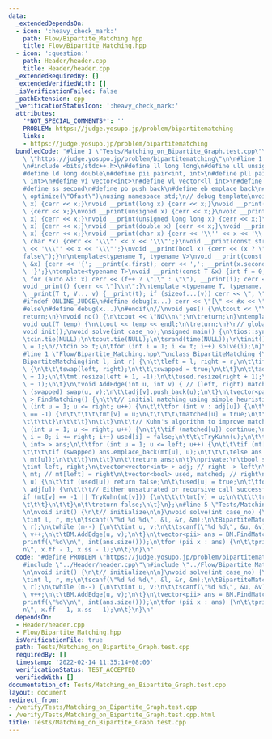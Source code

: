 ```yaml
---
data:
  _extendedDependsOn:
  - icon: ':heavy_check_mark:'
    path: Flow/Bipartite_Matching.hpp
    title: Flow/Bipartite_Matching.hpp
  - icon: ':question:'
    path: Header/header.cpp
    title: Header/header.cpp
  _extendedRequiredBy: []
  _extendedVerifiedWith: []
  _isVerificationFailed: false
  _pathExtension: cpp
  _verificationStatusIcon: ':heavy_check_mark:'
  attributes:
    '*NOT_SPECIAL_COMMENTS*': ''
    PROBLEM: https://judge.yosupo.jp/problem/bipartitematching
    links:
    - https://judge.yosupo.jp/problem/bipartitematching
  bundledCode: "#line 1 \"Tests/Matching_on_Bipartite_Graph.test.cpp\"\n#define PROBLEM\
    \ \"https://judge.yosupo.jp/problem/bipartitematching\"\n\n#line 1 \"Header/header.cpp\"\
    \n#include <bits/stdc++.h>\n#define ll long long\n#define ull unsigned long long\n\
    #define ld long double\n#define pii pair<int, int>\n#define pll pair<ll int, ll\
    \ int>\n#define vi vector<int>\n#define vl vector<ll int>\n#define ff first\n\
    #define ss second\n#define pb push_back\n#define eb emplace_back\n#pragma GCC\
    \ optimize(\"Ofast\")\nusing namespace std;\n// debug template\nvoid __print(int\
    \ x) {cerr << x;}\nvoid __print(long x) {cerr << x;}\nvoid __print(long long x)\
    \ {cerr << x;}\nvoid __print(unsigned x) {cerr << x;}\nvoid __print(unsigned long\
    \ x) {cerr << x;}\nvoid __print(unsigned long long x) {cerr << x;}\nvoid __print(float\
    \ x) {cerr << x;}\nvoid __print(double x) {cerr << x;}\nvoid __print(long double\
    \ x) {cerr << x;}\nvoid __print(char x) {cerr << '\\'' << x << '\\'';}\nvoid __print(const\
    \ char *x) {cerr << '\\\"' << x << '\\\"';}\nvoid __print(const string &x) {cerr\
    \ << '\\\"' << x << '\\\"';}\nvoid __print(bool x) {cerr << (x ? \"true\" : \"\
    false\");}\n\ntemplate<typename T, typename V>\nvoid __print(const pair<T, V>\
    \ &x) {cerr << '{'; __print(x.first); cerr << ','; __print(x.second); cerr <<\
    \ '}';}\ntemplate<typename T>\nvoid __print(const T &x) {int f = 0; cerr << '{';\
    \ for (auto &i: x) cerr << (f++ ? \",\" : \"\"), __print(i); cerr << \"}\";}\n\
    void _print() {cerr << \"]\\n\";}\ntemplate <typename T, typename... V>\nvoid\
    \ _print(T t, V... v) {__print(t); if (sizeof...(v)) cerr << \", \"; _print(v...);}\n\
    #ifndef ONLINE_JUDGE\n#define debug(x...) cerr << \"[\" << #x << \"] = [\"; _print(x)\n\
    #else\n#define debug(x...)\n#endif\n//\nvoid yes() {\n\tcout << \"YES\\n\";\n\t\
    return;\n}\nvoid no() {\n\tcout << \"NO\\n\";\n\treturn;\n}\ntemplate <class T>\n\
    void out(T temp) {\n\tcout << temp << endl;\n\treturn;\n}\n// global variables\n\
    void init();\nvoid solve(int case_no);\nsigned main() {\n\tios::sync_with_stdio(false);\n\
    \tcin.tie(NULL);\n\tcout.tie(NULL);\n\tsrand(time(NULL));\n\tinit();\n\tint t\
    \ = 1;\n//\tcin >> t;\n\tfor (int i = 1; i <= t; i++) solve(i);\n}\n/*\n *\n*/\n\
    #line 1 \"Flow/Bipartite_Matching.hpp\"\nclass BipartiteMatching {\npublic:\n\t\
    BipartiteMatching(int l, int r) {\n\t\tleft = l; right = r;\n\t\tif (left < right)\
    \ {\n\t\t\tswap(left, right);\n\t\t\tswapped = true;\n\t\t}\n\t\tadj.resize(right\
    \ + 1);\n\t\tmt.resize(left + 1, -1);\n\t\tused.resize(right + 1);\n\t\tmatched.resize(right\
    \ + 1);\n\t}\n\tvoid AddEdge(int u, int v) { // (left, right) matching\n\t\tif\
    \ (swapped) swap(u, v);\n\t\tadj[v].push_back(u);\n\t}\n\tvector<pair<int, int>\
    \ > FindMatching() {\n\t\t// initial matching using simple heuristics\n\t\tfor\
    \ (int u = 1; u <= right; u++) {\n\t\t\tfor (int v : adj[u]) {\n\t\t\t\tif (mt[v]\
    \ == -1) {\n\t\t\t\t\tmt[v] = u;\n\t\t\t\t\tmatched[u] = true;\n\t\t\t\t\tbreak;\n\
    \t\t\t\t}\n\t\t\t}\n\t\t}\n\t\t// Kuhn's algorithm to improve matching\n\t\tfor\
    \ (int u = 1; u <= right; u++) {\n\t\t\tif (matched[u]) continue;\n\t\t\tfor (int\
    \ i = 0; i <= right; i++) used[i] = false;\n\t\t\tTryKuhn(u);\n\t\t}\n\t\tvector<pair<int,\
    \ int> > ans;\n\t\tfor (int u = 1; u <= left; u++) {\n\t\t\tif (mt[u] != -1) {\n\
    \t\t\t\tif (swapped) ans.emplace_back(mt[u], u);\n\t\t\t\telse ans.emplace_back(u,\
    \ mt[u]);\n\t\t\t}\n\t\t}\n\t\treturn ans;\n\t}\nprivate:\n\tbool swapped = false;\n\
    \tint left, right;\n\tvector<vector<int> > adj; // right -> left\n\tvector<int>\
    \ mt; // mt[left] = right\n\tvector<bool> used, matched; // right\n\tbool TryKuhn(int\
    \ u) {\n\t\tif (used[u]) return false;\n\t\tused[u] = true;\n\t\tfor (int v :\
    \ adj[u]) {\n\t\t\t// Either unsaturated or recursive call successful\n\t\t\t\
    if (mt[v] == -1 || TryKuhn(mt[v])) {\n\t\t\t\tmt[v] = u;\n\t\t\t\treturn true;\n\
    \t\t\t}\n\t\t}\n\t\treturn false;\n\t}\n};\n#line 5 \"Tests/Matching_on_Bipartite_Graph.test.cpp\"\
    \n\nvoid init() {\n\t// initialize\n\n}\nvoid solve(int case_no) {\n\t// implementation\n\
    \tint l, r, m;\n\tscanf(\"%d %d %d\", &l, &r, &m);\n\tBipartiteMatching BM(l,\
    \ r);\n\twhile (m--) {\n\t\tint u, v;\n\t\tscanf(\"%d %d\", &u, &v);\n\t\tu++;\
    \ v++;\n\t\tBM.AddEdge(u, v);\n\t}\n\tvector<pii> ans = BM.FindMatching();\n\t\
    printf(\"%d\\n\", int(ans.size()));\n\tfor (pii x : ans) {\n\t\tprintf(\"%d %d\\\
    n\", x.ff - 1, x.ss - 1);\n\t}\n}\n"
  code: "#define PROBLEM \"https://judge.yosupo.jp/problem/bipartitematching\"\n\n\
    #include \"../Header/header.cpp\"\n#include \"../Flow/Bipartite_Matching.hpp\"\
    \n\nvoid init() {\n\t// initialize\n\n}\nvoid solve(int case_no) {\n\t// implementation\n\
    \tint l, r, m;\n\tscanf(\"%d %d %d\", &l, &r, &m);\n\tBipartiteMatching BM(l,\
    \ r);\n\twhile (m--) {\n\t\tint u, v;\n\t\tscanf(\"%d %d\", &u, &v);\n\t\tu++;\
    \ v++;\n\t\tBM.AddEdge(u, v);\n\t}\n\tvector<pii> ans = BM.FindMatching();\n\t\
    printf(\"%d\\n\", int(ans.size()));\n\tfor (pii x : ans) {\n\t\tprintf(\"%d %d\\\
    n\", x.ff - 1, x.ss - 1);\n\t}\n}\n"
  dependsOn:
  - Header/header.cpp
  - Flow/Bipartite_Matching.hpp
  isVerificationFile: true
  path: Tests/Matching_on_Bipartite_Graph.test.cpp
  requiredBy: []
  timestamp: '2022-02-14 11:35:14+08:00'
  verificationStatus: TEST_ACCEPTED
  verifiedWith: []
documentation_of: Tests/Matching_on_Bipartite_Graph.test.cpp
layout: document
redirect_from:
- /verify/Tests/Matching_on_Bipartite_Graph.test.cpp
- /verify/Tests/Matching_on_Bipartite_Graph.test.cpp.html
title: Tests/Matching_on_Bipartite_Graph.test.cpp
---
```

